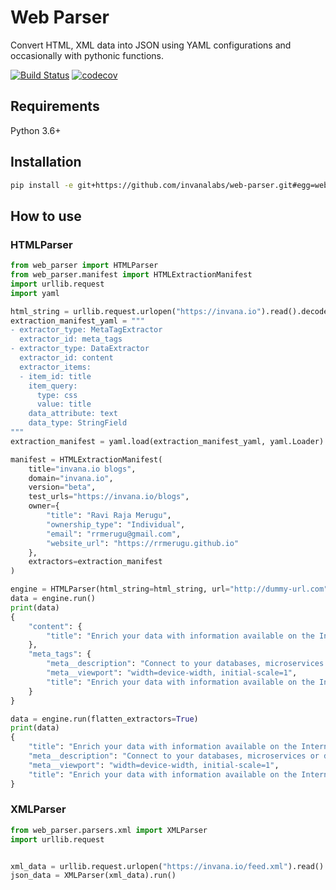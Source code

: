 # Web Parser

Convert HTML, XML data into JSON using YAML configurations and occasionally with pythonic functions.

[![Build Status](https://travis-ci.org/invanalabs/web-parser.svg?branch=master)](https://travis-ci.org/invanalabs/web-parser)
[![codecov](https://codecov.io/gh/invanalabs/web-parser/branch/master/graph/badge.svg)](https://codecov.io/gh/invanalabs/web-parser)

## Requirements

Python 3.6+


## Installation
```bash
pip install -e git+https://github.com/invanalabs/web-parser.git#egg=web_parser
```

## How to use

### HTMLParser
```python
from web_parser import HTMLParser
from web_parser.manifest import HTMLExtractionManifest
import urllib.request
import yaml

html_string = urllib.request.urlopen("https://invana.io").read().decode("utf-8")
extraction_manifest_yaml = """
- extractor_type: MetaTagExtractor
  extractor_id: meta_tags
- extractor_type: DataExtractor
  extractor_id: content
  extractor_items:
  - item_id: title
    item_query: 
      type: css
      value: title
    data_attribute: text
    data_type: StringField
"""
extraction_manifest = yaml.load(extraction_manifest_yaml, yaml.Loader)

manifest = HTMLExtractionManifest(
    title="invana.io blogs",
    domain="invana.io",
    version="beta",
    test_urls="https://invana.io/blogs",
    owner={
        "title": "Ravi Raja Merugu",
        "ownership_type": "Individual",
        "email": "rrmerugu@gmail.com",
        "website_url": "https://rrmerugu.github.io"
    },
    extractors=extraction_manifest
)

engine = HTMLParser(html_string=html_string, url="http://dummy-url.com", extraction_manifest=manifest)
data = engine.run()
print(data)
{
    "content": {
        "title": "Enrich your data with information available on the Internet | Invana"
    },
    "meta_tags": {
        "meta__description": "Connect to your databases, microservices or data from internet and create Knowledge & Data APIs in near realtime",
        "meta__viewport": "width=device-width, initial-scale=1",
        "title": "Enrich your data with information available on the Internet | Invana"
    }
}

data = engine.run(flatten_extractors=True)
print(data)
{
    "title": "Enrich your data with information available on the Internet | Invana",
    "meta__description": "Connect to your databases, microservices or data from internet and create Knowledge & Data APIs in near realtime",
    "meta__viewport": "width=device-width, initial-scale=1",
    "title": "Enrich your data with information available on the Internet | Invana"
}
```

### XMLParser

```python
from web_parser.parsers.xml import XMLParser
import urllib.request


xml_data = urllib.request.urlopen("https://invana.io/feed.xml").read()
json_data = XMLParser(xml_data).run()

```